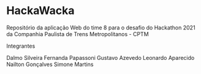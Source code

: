 # HackaWacka
Repositório da aplicação Web do time 8 para o desafio do Hackathon 2021 da Companhia Paulista de Trens Metropolitanos  - CPTM

Integrantes

Dalmo Silveira
Fernanda Papassoni
Gustavo Azevedo
Leonardo Aparecido
Nailton Gonçalves
Simone Martins
